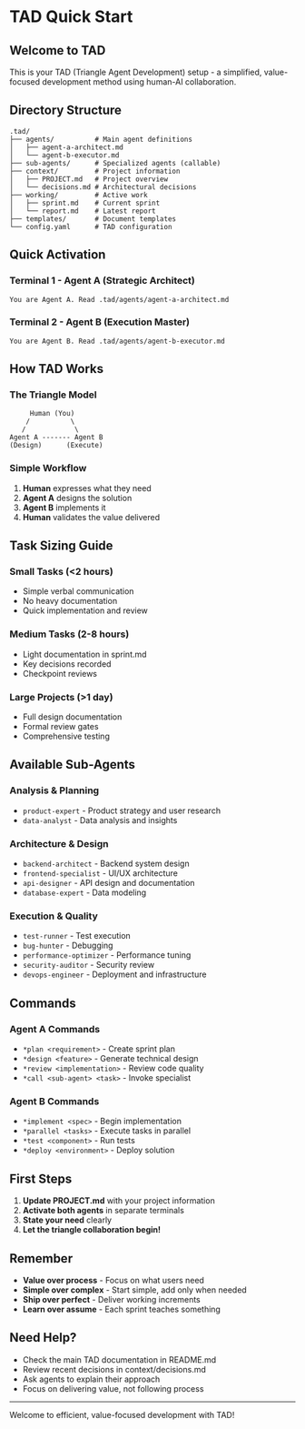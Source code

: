 # TAD Quick Start

## Welcome to TAD
This is your TAD (Triangle Agent Development) setup - a simplified, value-focused development method using human-AI collaboration.

## Directory Structure
```
.tad/
├── agents/          # Main agent definitions
│   ├── agent-a-architect.md
│   └── agent-b-executor.md
├── sub-agents/      # Specialized agents (callable)
├── context/         # Project information
│   ├── PROJECT.md   # Project overview
│   └── decisions.md # Architectural decisions
├── working/         # Active work
│   ├── sprint.md    # Current sprint
│   └── report.md    # Latest report
├── templates/       # Document templates
└── config.yaml      # TAD configuration
```

## Quick Activation

### Terminal 1 - Agent A (Strategic Architect)
```
You are Agent A. Read .tad/agents/agent-a-architect.md
```

### Terminal 2 - Agent B (Execution Master)
```
You are Agent B. Read .tad/agents/agent-b-executor.md
```

## How TAD Works

### The Triangle Model
```
     Human (You)
    /          \
   /            \
Agent A ------- Agent B
(Design)      (Execute)
```

### Simple Workflow
1. **Human** expresses what they need
2. **Agent A** designs the solution
3. **Agent B** implements it
4. **Human** validates the value delivered

## Task Sizing Guide

### Small Tasks (<2 hours)
- Simple verbal communication
- No heavy documentation
- Quick implementation and review

### Medium Tasks (2-8 hours)
- Light documentation in sprint.md
- Key decisions recorded
- Checkpoint reviews

### Large Projects (>1 day)
- Full design documentation
- Formal review gates
- Comprehensive testing

## Available Sub-Agents

### Analysis & Planning
- `product-expert` - Product strategy and user research
- `data-analyst` - Data analysis and insights

### Architecture & Design
- `backend-architect` - Backend system design
- `frontend-specialist` - UI/UX architecture
- `api-designer` - API design and documentation
- `database-expert` - Data modeling

### Execution & Quality
- `test-runner` - Test execution
- `bug-hunter` - Debugging
- `performance-optimizer` - Performance tuning
- `security-auditor` - Security review
- `devops-engineer` - Deployment and infrastructure

## Commands

### Agent A Commands
- `*plan <requirement>` - Create sprint plan
- `*design <feature>` - Generate technical design
- `*review <implementation>` - Review code quality
- `*call <sub-agent> <task>` - Invoke specialist

### Agent B Commands
- `*implement <spec>` - Begin implementation
- `*parallel <tasks>` - Execute tasks in parallel
- `*test <component>` - Run tests
- `*deploy <environment>` - Deploy solution

## First Steps

1. **Update PROJECT.md** with your project information
2. **Activate both agents** in separate terminals
3. **State your need** clearly
4. **Let the triangle collaboration begin!**

## Remember

- **Value over process** - Focus on what users need
- **Simple over complex** - Start simple, add only when needed
- **Ship over perfect** - Deliver working increments
- **Learn over assume** - Each sprint teaches something

## Need Help?

- Check the main TAD documentation in README.md
- Review recent decisions in context/decisions.md
- Ask agents to explain their approach
- Focus on delivering value, not following process

---

Welcome to efficient, value-focused development with TAD!